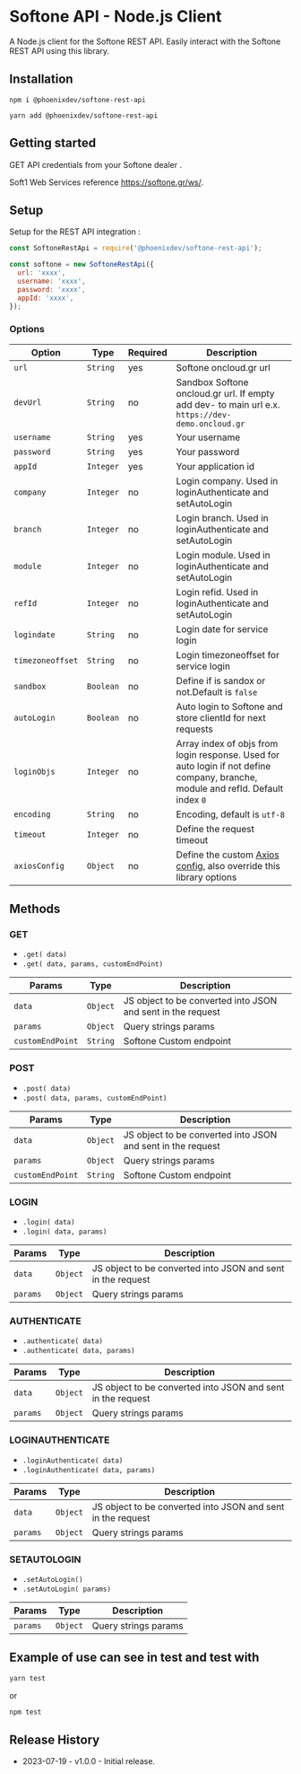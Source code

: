 # Softone API - Node.js Client

A Node.js client for the Softone REST API. Easily interact with the Softone REST API using this library.

## Installation

```
npm i @phoenixdev/softone-rest-api
```

```
yarn add @phoenixdev/softone-rest-api
```

## Getting started

GET API credentials from your Softone dealer
.

Soft1 Web Services reference <https://softone.gr/ws/>.

## Setup

Setup for the REST API integration :

```js
const SoftoneRestApi = require('@phoenixdev/softone-rest-api');

const softone = new SoftoneRestApi({
  url: 'xxxx',
  username: 'xxxx',
  password: 'xxxx',
  appId: 'xxxx',
});
```

### Options

| Option           | Type      | Required | Description                                                                                                                      |
| ---------------- | --------- | -------- | -------------------------------------------------------------------------------------------------------------------------------- |
| `url`            | `String`  | yes      | Softone oncloud.gr url                                                                                                           |
| `devUrl`         | `String`  | no       | Sandbox Softone oncloud.gr url. If empty add dev- to main url e.x. `https://dev-demo.oncloud.gr`                                 |
| `username`       | `String`  | yes      | Your username                                                                                                                    |
| `password`       | `String`  | yes      | Your password                                                                                                                    |
| `appId`          | `Integer` | yes      | Your application id                                                                                                              |
| `company`        | `Integer` | no       | Login company. Used in loginAuthenticate and setAutoLogin                                                                        |
| `branch`         | `Integer` | no       | Login branch. Used in loginAuthenticate and setAutoLogin                                                                         |
| `module`         | `Integer` | no       | Login module. Used in loginAuthenticate and setAutoLogin                                                                         |
| `refId`          | `Integer` | no       | Login refid. Used in loginAuthenticate and setAutoLogin                                                                          |
| `logindate`      | `String`  | no       | Login date for service login                                                                                                     |
| `timezoneoffset` | `String`  | no       | Login timezoneoffset for service login                                                                                           |
| `sandbox`        | `Boolean` | no       | Define if is sandox or not.Default is `false`                                                                                    |
| `autoLogin`      | `Boolean` | no       | Auto login to Softone and store clientId for next requests                                                                       |
| `loginObjs`      | `Integer` | no       | Array index of objs from login response. Used for auto login if not define company, branche, module and refId. Default index `0` |
| `encoding`       | `String`  | no       | Encoding, default is `utf-8`                                                                                                     |
| `timeout`        | `Integer` | no       | Define the request timeout                                                                                                       |
| `axiosConfig`    | `Object`  | no       | Define the custom [Axios config](https://github.com/axios/axios#request-config), also override this library options              |

## Methods

### GET

- `.get( data)`
- `.get( data, params, customEndPoint)`

| Params           | Type     | Description                                                 |
| ---------------- | -------- | ----------------------------------------------------------- |
| `data`           | `Object` | JS object to be converted into JSON and sent in the request |
| `params`         | `Object` | Query strings params                                        |
| `customEndPoint` | `String` | Softone Custom endpoint                                     |

### POST

- `.post( data)`
- `.post( data, params, customEndPoint)`

| Params           | Type     | Description                                                 |
| ---------------- | -------- | ----------------------------------------------------------- |
| `data`           | `Object` | JS object to be converted into JSON and sent in the request |
| `params`         | `Object` | Query strings params                                        |
| `customEndPoint` | `String` | Softone Custom endpoint                                     |

### LOGIN

- `.login( data)`
- `.login( data, params)`

| Params   | Type     | Description                                                 |
| -------- | -------- | ----------------------------------------------------------- |
| `data`   | `Object` | JS object to be converted into JSON and sent in the request |
| `params` | `Object` | Query strings params                                        |

### AUTHENTICATE

- `.authenticate( data)`
- `.authenticate( data, params)`

| Params   | Type     | Description                                                 |
| -------- | -------- | ----------------------------------------------------------- |
| `data`   | `Object` | JS object to be converted into JSON and sent in the request |
| `params` | `Object` | Query strings params                                        |

### LOGINAUTHENTICATE

- `.loginAuthenticate( data)`
- `.loginAuthenticate( data, params)`

| Params   | Type     | Description                                                 |
| -------- | -------- | ----------------------------------------------------------- |
| `data`   | `Object` | JS object to be converted into JSON and sent in the request |
| `params` | `Object` | Query strings params                                        |

### SETAUTOLOGIN

- `.setAutoLogin()`
- `.setAutoLogin( params)`

| Params   | Type     | Description          |
| -------- | -------- | -------------------- |
| `params` | `Object` | Query strings params |

## Example of use can see in test and test with

```js
yarn test
```

or

```js
npm test
```

## Release History

- 2023-07-19 - v1.0.0 - Initial release.

